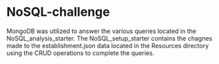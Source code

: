 # NoSQL-challenge
MongoDB was utilized to answer the various queries located in the NoSQL_analysis_starter. The NoSQL_setup_starter contains the chagnes made to the establishment.json data located in the Resources directory using the CRUD operations to complete the queries.
